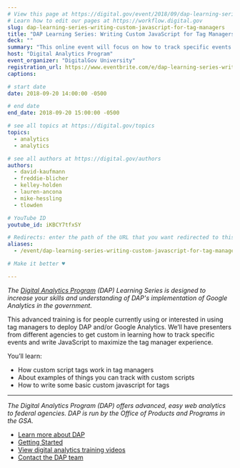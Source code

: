 ```yaml
---
# View this page at https://digital.gov/event/2018/09/dap-learning-series-writing-custom-javascript
# Learn how to edit our pages at https://workflow.digital.gov
slug: dap-learning-series-writing-custom-javascript-for-tag-managers
title: "DAP Learning Series: Writing Custom JavaScript for Tag Managers"
deck: ""
summary: "This online event will focus on how to track specific events and write JavaScript to maximize the tag manager experience"
host: "Digital Analytics Program"
event_organizer: "DigitalGov University"
registration_url: https://www.eventbrite.com/e/dap-learning-series-writing-custom-javascript-for-tag-managers-registration-42564562753
captions: 

# start date
date: 2018-09-20 14:00:00 -0500

# end date
end_date: 2018-09-20 15:00:00 -0500

# see all topics at https://digital.gov/topics
topics: 
  - analytics
  - analytics

# see all authors at https://digital.gov/authors
authors: 
  - david-kaufmann
  - freddie-blicher
  - kelley-holden
  - lauren-ancona
  - mike-hessling
  - tlowden

# YouTube ID
youtube_id: iKBCY7tfxSY

# Redirects: enter the path of the URL that you want redirected to this page
aliases: 
  - /event/dap-learning-series-writing-custom-javascript-for-tag-managers

# Make it better ♥

---
```


_The [Digital Analytics Program](https://www.digitalgov.gov/services/dap/) (DAP) Learning Series is designed to increase your skills and understanding of DAP's implementation of Google Analytics in the government._

This advanced training is for people currently using or interested in using tag managers to deploy DAP and/or Google Analytics. We’ll have presenters from different agencies to get custom in learning how to track specific events and write JavaScript to maximize the tag manager experience.

You’ll learn:

- How custom script tags work in tag managers
- About examples of things you can track with custom scripts
- How to write some basic custom javascript for tags

---

_The Digital Analytics Program (DAP) offers advanced, easy web analytics to federal agencies. DAP is run by the Office of Products and Programs in the GSA._

- [Learn more about DAP](https://www.digitalgov.gov/services/dap/)
- [Getting Started](https://github.com/digital-analytics-program/gov-wide-code)
- [View digital analytics training videos](https://www.youtube.com/playlist?list=PLd9b-GuOJ3nFwlyvLFUtmDpYFKezhot8P)
- [Contact the DAP team](mailto:dap@support.digitalgov.gov)
